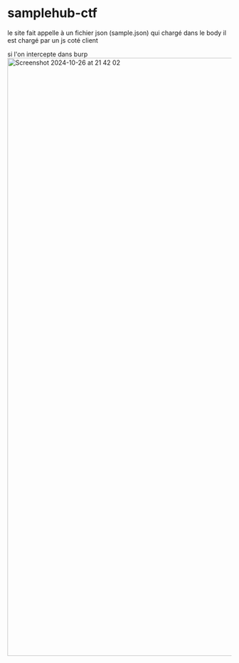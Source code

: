 # samplehub-ctf

le site fait appelle à un fichier json (sample.json) qui chargé dans le body
il est chargé par un js coté client 

si l'on intercepte dans burp
<img width="1345" alt="Screenshot 2024-10-26 at 21 42 02" src="https://github.com/user-attachments/assets/af7f2f46-372d-45c6-b383-af161e7957d0">
